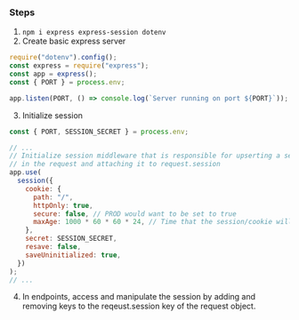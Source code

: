 ### Steps
1. `npm i express express-session dotenv`
2. Create basic express server

```js
require("dotenv").config();
const express = require("express");
const app = express();
const { PORT } = process.env;

app.listen(PORT, () => console.log(`Server running on port ${PORT}`));

```
3. Initialize session

```js
const { PORT, SESSION_SECRET } = process.env;

// ...
// Initialize session middleware that is responsible for upserting a session based on the cookie
// in the request and attaching it to request.session
app.use(
  session({
    cookie: {
      path: "/",
      httpOnly: true,
      secure: false, // PROD would want to be set to true
      maxAge: 1000 * 60 * 60 * 24, // Time that the session/cookie will be valid for
    },
    secret: SESSION_SECRET,
    resave: false,
    saveUninitialized: true,
  })
);
// ...
```
4. In endpoints, access and manipulate the session by adding and removing keys to the reqeust.session key of the request object.
